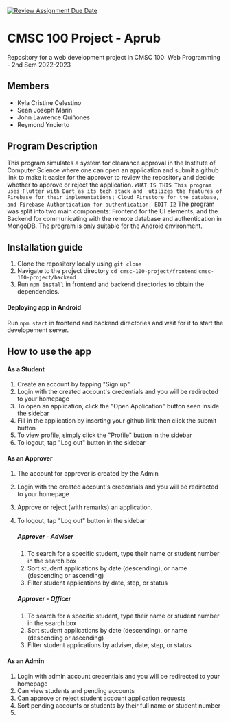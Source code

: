 [![Review Assignment Due Date](https://classroom.github.com/assets/deadline-readme-button-24ddc0f5d75046c5622901739e7c5dd533143b0c8e959d652212380cedb1ea36.svg)](https://classroom.github.com/a/qXKUO3-R)


# CMSC 100 Project - Aprub
Repository for a web development project in CMSC 100: Web Programming - 2nd Sem 2022-2023

## Members
- Kyla Cristine Celestino 
- Sean Joseph Marin
- John Lawrence Quiñones
- Reymond Yncierto

## Program Description

This program simulates a system for clearance approval in the Institute of Computer Science where one can open an application and submit a github link
to make it easier for the approver to review the repository and decide whether to approve or reject the application. ```WHAT IS THIS This program uses Flutter with Dart as its tech stack and 
utilizes the features of Firebase for their implementations; Cloud Firestore for the database, and Firebase Authentication for authentication. EDIT I2```
The program was split into two main components: Frontend for the UI elements, and the Backend for communicating with the remote database and authentication in MongoDB. 
The program is only suitable for the Android environment.

## Installation guide

1. Clone the repository locally using ```git clone```
2. Navigate to the project directory ```cd cmsc-100-project/frontend``` ```cmsc-100-project/backend```
3. Run ```npm install``` in frontend and backend directories to obtain the dependencies.

#### Deploying app in Android

Run ```npm start``` in frontend and backend directories and wait for it to start the developement server.

## How to use the app

#### As a Student
1. Create an account by tapping "Sign up"
2. Login with the created account's credentials and you will be redirected to your homepage
3. To open an application, click the "Open Application" button seen inside the sidebar
4. Fill in the application by inserting your github link then click the submit button
5. To view profile, simply click the "Profile" button in the sidebar
6. To logout, tap "Log out" button in the sidebar

#### As an Approver
1. The account for approver is created by the Admin
2. Login with the created account's credentials and you will be redirected to your homepage
3. Approve or reject (with remarks) an application. 
4. To logout, tap "Log out" button in the sidebar

    ##### Approver - Adviser
    1. To search for a specific student, type their name or student number in the search box
    2. Sort student applications by date (descending), or name (descending or ascending)
    3. Filter student applications by date, step, or status

    ##### Approver - Officer
    1. To search for a specific student, type their name or student number in the search box
    2. Sort student applications by date (descending), or name (descending or ascending)
    3. Filter student applications by adviser, date, step, or status


#### As an Admin
1. Login with admin account credentials and you will be redirected to your homepage
2. Can view students and pending accounts 
3. Can approve or reject student account application requests
4. Sort pending accounts or students by their full name or student number
5. 

